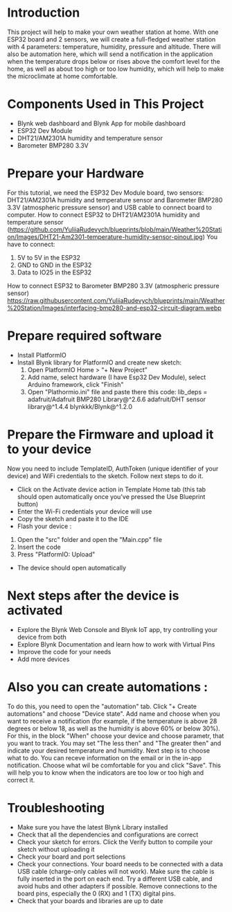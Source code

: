 # Introduction

This project will help to make your own weather station at home. With one ESP32 board and 2 sensors, we will create a full-fledged weather station with 4 parameters: temperature, humidity, pressure and altitude. There will also be automation here, which will send a notification in the application when the temperature drops below or rises above the comfort level for the home, as well as about too high or too low humidity, which will help to make the microclimate at home comfortable.

# Components Used in This Project
* Blynk web dashboard and Blynk App for mobile dashboard
* ESP32 Dev Module
* DHT21/AM2301A humidity and temperature sensor
* Barometer BMP280 3.3V

# Prepare your Hardware 

For this tutorial, we need the ESP32 Dev Module board, two sensors: DHT21/AM2301A humidity and temperature sensor and
Barometer BMP280 3.3V (atmospheric pressure sensor) and USB cable to connect board to computer.
How to connect ESP32 to DHT21/AM2301A humidity and temperature sensor
(https://github.com/YuliiaRudevych/blueprints/blob/main/Weather%20Station/Images/DHT21-Am2301-temperature-humidity-sensor-pinout.jpg)
You have to connect:
1. 5V to 5V in the ESP32
2. GND to GND in the ESP32
3. Data to IO25 in the ESP32

How to connect ESP32 to Barometer BMP280 3.3V (atmospheric pressure sensor)
https://raw.githubusercontent.com/YuliiaRudevych/blueprints/main/Weather%20Station/Images/interfacing-bmp280-and-esp32-circuit-diagram.webp
#  Prepare required software

* Install PlatformIO
* Install Blynk library for PlatformIO and create new sketch:
  1. Open PlatformIO Home > “+ New Project”
  2. Add name, select hardware (I have Esp32 Dev Module), select Arduino framework, click "Finish"
  3. Open "Plathormio.ini" file and paste there this code:
  lib_deps = 
	adafruit/Adafruit BMP280 Library@^2.6.6
	adafruit/DHT sensor library@^1.4.4
	blynkkk/Blynk@^1.2.0

# Prepare the Firmware and upload it to your device

Now you need to include TemplateID, AuthToken (unique identifier of your device) and WiFi credentials to the sketch. Follow next steps to do it.

* Click on the Activate device action in Template Home tab (this tab should open automatically once you've pressed the Use Blueprint button)
* Enter the Wi-Fi credentials your device will use
* Copy the sketch and paste it to the IDE
* Flash your device :
1. Open the "src" folder and open the "Main.cpp" file
2. Insert the code
3. Press "PlatformIO: Upload"
* The device should open automatically


# Next steps after the device is activated

* Explore the Blynk Web Console and Blynk IoT app, try controlling your device from both
* Explore Blynk Documentation and learn how to work with Virtual Pins
* Improve the code for your needs
* Add more devices


# Also you can create automations :

To do this, you need to open the "automation" tab. Click "+ Create automations" and choose "Device state".
Add name and choose when you want to receive a notification (for example, if the temperature is above 28 degrees or below 18, as well as the humidity is above 60% or below 30%). For this, in the block "When" choose your device and choose parametr, that you want to track. You may set "The less then" and "The greater then" and indicate your desired temperature and humidity. Next step is to choose what to do. You can receve information on the email or in the in-app notification. Choose what wil be comfortable for you and click "Save". This will help you to know when the indicators are too low or too high and correct it.



# Troubleshooting

* Make sure you have the latest Blynk Library installed
* Check that all the dependencies and configurations are correct
* Check your sketch for errors. Click the Verify button to compile your sketch without uploading it
* Check your board and port selections
* Check your connections. Your board needs to be connected with a data USB cable (charge-only cables will not work). Make sure the cable is fully inserted in the port on each end. Try a different USB cable, and avoid hubs and other adapters if possible. Remove connections to the board pins, especially the 0 (RX) and 1 (TX) digital pins.
* Check that your boards and libraries are up to date









